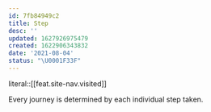 ```yaml
---
id: 7fb84949c2
title: Step
desc: ''
updated: 1627926975479
created: 1622906343832
date: '2021-08-04'
status: "\U0001F33F"
---
```


literal::[[feat.site-nav.visited]]


Every journey is determined by each individual step taken.
